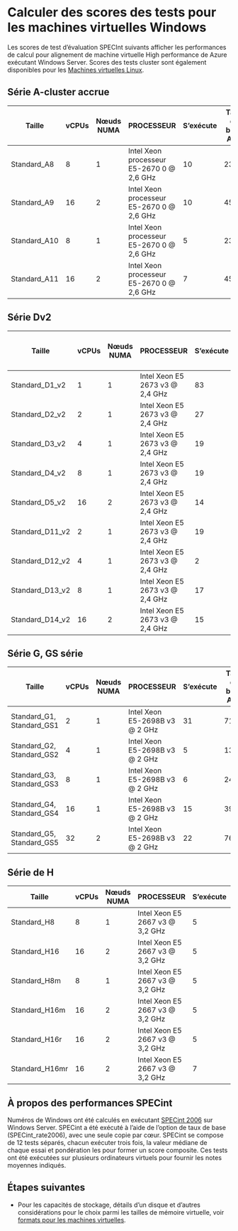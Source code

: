 <properties
 pageTitle="Calculer des scores des tests pour les machines virtuelles Windows | Microsoft Azure"
 description="Comparer des scores des tests SPECint cluster pour les machines virtuelles Azure exécutant Windows Server"
 services="virtual-machines-windows"
 documentationCenter=""
 authors="cynthn"
 manager="timlt"
 editor=""
 tags="azure-resource-manager,azure-service-management"/>
<tags
ms.service="virtual-machines-windows"
 ms.devlang="na"
 ms.topic="article"
 ms.tgt_pltfrm="vm-windows"
 ms.workload="infrastructure-services"
 ms.date="09/22/2016"
 ms.author="cynthn"/>

# <a name="compute-benchmark-scores-for-windows-vms"></a>Calculer des scores des tests pour les machines virtuelles Windows

Les scores de test d’évaluation SPECInt suivants afficher les performances de calcul pour alignement de machine virtuelle High performance de Azure exécutant Windows Server. Scores des tests cluster sont également disponibles pour les [Machines virtuelles Linux](virtual-machines-linux-compute-benchmark-scores.md).



## <a name="a-series---compute-intensive"></a>Série A-cluster accrue


Taille | vCPUs | Nœuds NUMA | PROCESSEUR | S’exécute | Taux de base AVG | StdDev
------- | ------ | ---- | -------| ---- | ---- | -----
Standard_A8 | 8 | 1 | Intel Xeon processeur E5-2670 0 @ 2,6 GHz | 10 | 236.1 | 1.1
Standard_A9 | 16 | 2 | Intel Xeon processeur E5-2670 0 @ 2,6 GHz | 10 | 450.3 | 7.0
Standard_A10 | 8 | 1 | Intel Xeon processeur E5-2670 0 @ 2,6 GHz | 5 | 235.6 | 0,9
Standard_A11 | 16 | 2 | Intel Xeon processeur E5-2670 0 @ 2,6 GHz |7 | 454.7 | 4.8

## <a name="dv2-series"></a>Série Dv2


Taille | vCPUs | Nœuds NUMA | PROCESSEUR | S’exécute | Taux de base AVG | StdDev
------- | ------ | ---- | -------| ---- | ---- | -----
Standard_D1_v2 | 1 | 1 | Intel Xeon E5 2673 v3 @ 2,4 GHz | 83 | 36,6 | 2.6
Standard_D2_v2 | 2 | 1 | Intel Xeon E5 2673 v3 @ 2,4 GHz | 27 | 70.0 | 3,7
Standard_D3_v2 | 4 | 1 | Intel Xeon E5 2673 v3 @ 2,4 GHz | 19 | 130.5 | 4.4
Standard_D4_v2 | 8 | 1 | Intel Xeon E5 2673 v3 @ 2,4 GHz | 19 | 238.1 | 5,2.
Standard_D5_v2 | 16 | 2 | Intel Xeon E5 2673 v3 @ 2,4 GHz | 14 | 460.9 | 15,4
Standard_D11_v2 | 2 | 1 | Intel Xeon E5 2673 v3 @ 2,4 GHz | 19 | 70,1 | 3,7
Standard_D12_v2 | 4 | 1 | Intel Xeon E5 2673 v3 @ 2,4 GHz | 2 | 132.0 | 1.4
Standard_D13_v2 | 8 | 1 | Intel Xeon E5 2673 v3 @ 2,4 GHz | 17 | 235.8 | 3.8
Standard_D14_v2 | 16 | 2 | Intel Xeon E5 2673 v3 @ 2,4 GHz | 15 | 460.8 | 6.5


## <a name="g-series-gs-series"></a>Série G, GS série


Taille | vCPUs | Nœuds NUMA | PROCESSEUR | S’exécute | Taux de base AVG | StdDev
------- | ------ | ---- | -------| ---- | ---- | -----
Standard_G1, Standard_GS1  | 2 | 1 | Intel Xeon E5-2698B v3 @ 2 GHz | 31 | 71.8 | 6.5
Standard_G2, Standard_GS2 | 4 | 1 | Intel Xeon E5-2698B v3 @ 2 GHz | 5 | 133.4 | 13.0
Standard_G3, Standard_GS3 | 8 | 1 | Intel Xeon E5-2698B v3 @ 2 GHz | 6 | 242.3 | 6.0
Standard_G4, Standard_GS4 | 16 | 1 | Intel Xeon E5-2698B v3 @ 2 GHz | 15 | 398.9 | 6.0
Standard_G5, Standard_GS5 | 32 | 2 | Intel Xeon E5-2698B v3 @ 2 GHz | 22 | 762.8 | 3,7

## <a name="h-series"></a>Série de H

Taille | vCPUs | Nœuds NUMA | PROCESSEUR | S’exécute | Itérations/sec | StdDev
------- | ------ | ---- | -------| ---- | ---- | -----
Standard_H8 | 8 | 1 | Intel Xeon E5 2667 v3 @ 3,2 GHz | 5 | 297.4 | 0,9
Standard_H16 | 16 | 2 | Intel Xeon E5 2667 v3 @ 3,2 GHz | 5 | 575.8 | 6.8
Standard_H8m | 8 | 1 | Intel Xeon E5 2667 v3 @ 3,2 GHz | 5 | 297.0 | 1.2
Standard_H16m | 16 | 2 | Intel Xeon E5 2667 v3 @ 3,2 GHz | 5 | 572.2 | 3.9
Standard_H16r | 16 | 2 | Intel Xeon E5 2667 v3 @ 3,2 GHz | 5 | 573.2 | 2,9
Standard_H16mr | 16 | 2 | Intel Xeon E5 2667 v3 @ 3,2 GHz | 7 | 569.6 | 2,8

## <a name="about-specint"></a>À propos des performances SPECint

Numéros de Windows ont été calculés en exécutant [SPECint 2006](https://www.spec.org/cpu2006/results/rint2006.html) sur Windows Server. SPECint a été exécuté à l’aide de l’option de taux de base (SPECint_rate2006), avec une seule copie par cœur. SPECint se compose de 12 tests séparés, chacun exécuter trois fois, la valeur médiane de chaque essai et pondération les pour former un score composite. Ces tests ont été exécutées sur plusieurs ordinateurs virtuels pour fournir les notes moyennes indiqués.


## <a name="next-steps"></a>Étapes suivantes

* Pour les capacités de stockage, détails d’un disque et d’autres considérations pour le choix parmi les tailles de mémoire virtuelle, voir [formats pour les machines virtuelles](virtual-machines-windows-sizes.md).
